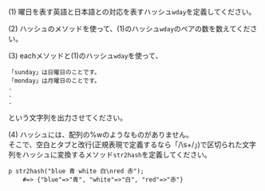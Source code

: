 (1) 曜日を表す英語と日本語との対応を表すハッシュ`wday`を定義してください。

(2) ハッシュのメソッドを使って、(1)のハッシュ`wday`のペアの数を数えてください。

(3) eachメソッドと(1)のハッシュ`wday`を使って、  

```
「sunday」は日曜日のことです。
「monday」は月曜日のことです。
.
.
.
```
という文字列を出力させてください。

(4) ハッシュには、配列の%wのようなものがありません。  
そこで、空白とタブと改行(正規表現で定義するなら「/\s+/」)で区切られた文字列をハッシュに変換するメソッド`str2hash`を定義してください。  
```
p str2hash("blue 青 white 白\nred 赤");
    #=> {"blue"=>"青", "white"=>"白", "red"=>"赤"}
```
